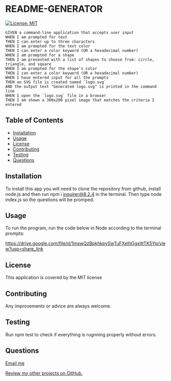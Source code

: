 # README-GENERATOR
[![License: MIT](https://img.shields.io/badge/License-MIT-yellow.svg)](https://opensource.org/licenses/MIT)

```
GIVEN a command-line application that accepts user input
WHEN I am prompted for text
THEN I can enter up to three characters
WHEN I am prompted for the text color
THEN I can enter a color keyword (OR a hexadecimal number)
WHEN I am prompted for a shape
THEN I am presented with a list of shapes to choose from: circle, triangle, and square
WHEN I am prompted for the shape's color
THEN I can enter a color keyword (OR a hexadecimal number)
WHEN I have entered input for all the prompts
THEN an SVG file is created named `logo.svg`
AND the output text "Generated logo.svg" is printed in the command line
WHEN I open the `logo.svg` file in a browser
THEN I am shown a 300x200 pixel image that matches the criteria I entered
``` 

## Table of Contents
  * [Installation](#installation)
  * [Usage](#usage)
  * [License](#license)
  * [Contributing](#contributing)
  * [Testing](#testing)
  * [Questions](#questions)



## Installation

To install this app you will need to clone the repository from github, install node.js and then run npm i inquirer@8.2.4 in the terminal. Then type node index.js so the questions will be promped.



## Usage

To run the program, run the code below in Node according to the terminal prompts:

<!-- <img src="./assets/README.GIF" widht=400 height=400> -->
https://drive.google.com/file/d/1mswQzBpkhkpySwTuFXelhGgxlttTK5Yp/view?usp=share_link




## License

This application is covered by the MIT license




## Contributing

Any improvements or advice are always welcome.




## Testing

Run npm test to check if everything is rugnning properly without errors.



## Questions

[Email me](mailto:rs.miranda93@gmail.com)

[Review my other projects on GitHub.](https://www.github.com/renansm93)